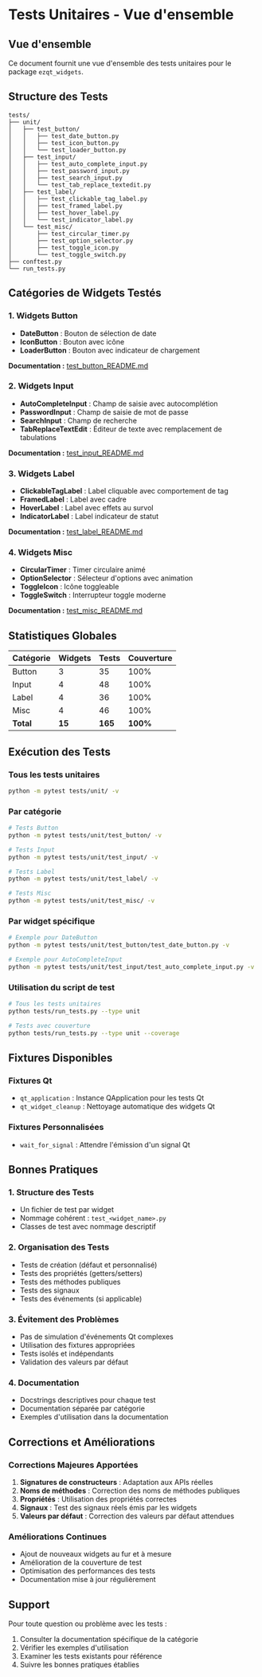 # Tests Unitaires - Vue d'ensemble

## Vue d'ensemble

Ce document fournit une vue d'ensemble des tests unitaires pour le package `ezqt_widgets`.

## Structure des Tests

```
tests/
├── unit/
│   ├── test_button/
│   │   ├── test_date_button.py
│   │   ├── test_icon_button.py
│   │   └── test_loader_button.py
│   ├── test_input/
│   │   ├── test_auto_complete_input.py
│   │   ├── test_password_input.py
│   │   ├── test_search_input.py
│   │   └── test_tab_replace_textedit.py
│   ├── test_label/
│   │   ├── test_clickable_tag_label.py
│   │   ├── test_framed_label.py
│   │   ├── test_hover_label.py
│   │   └── test_indicator_label.py
│   └── test_misc/
│       ├── test_circular_timer.py
│       ├── test_option_selector.py
│       ├── test_toggle_icon.py
│       └── test_toggle_switch.py
├── conftest.py
└── run_tests.py
```

## Catégories de Widgets Testés

### 1. Widgets Button
- **DateButton** : Bouton de sélection de date
- **IconButton** : Bouton avec icône
- **LoaderButton** : Bouton avec indicateur de chargement

**Documentation :** [test_button_README.md](test_button_README.md)

### 2. Widgets Input
- **AutoCompleteInput** : Champ de saisie avec autocomplétion
- **PasswordInput** : Champ de saisie de mot de passe
- **SearchInput** : Champ de recherche
- **TabReplaceTextEdit** : Éditeur de texte avec remplacement de tabulations

**Documentation :** [test_input_README.md](test_input_README.md)

### 3. Widgets Label
- **ClickableTagLabel** : Label cliquable avec comportement de tag
- **FramedLabel** : Label avec cadre
- **HoverLabel** : Label avec effets au survol
- **IndicatorLabel** : Label indicateur de statut

**Documentation :** [test_label_README.md](test_label_README.md)

### 4. Widgets Misc
- **CircularTimer** : Timer circulaire animé
- **OptionSelector** : Sélecteur d'options avec animation
- **ToggleIcon** : Icône toggleable
- **ToggleSwitch** : Interrupteur toggle moderne

**Documentation :** [test_misc_README.md](test_misc_README.md)

## Statistiques Globales

| Catégorie | Widgets | Tests | Couverture |
|-----------|---------|-------|------------|
| Button | 3 | 35 | 100% |
| Input | 4 | 48 | 100% |
| Label | 4 | 36 | 100% |
| Misc | 4 | 46 | 100% |
| **Total** | **15** | **165** | **100%** |

## Exécution des Tests

### Tous les tests unitaires
```bash
python -m pytest tests/unit/ -v
```

### Par catégorie
```bash
# Tests Button
python -m pytest tests/unit/test_button/ -v

# Tests Input
python -m pytest tests/unit/test_input/ -v

# Tests Label
python -m pytest tests/unit/test_label/ -v

# Tests Misc
python -m pytest tests/unit/test_misc/ -v
```

### Par widget spécifique
```bash
# Exemple pour DateButton
python -m pytest tests/unit/test_button/test_date_button.py -v

# Exemple pour AutoCompleteInput
python -m pytest tests/unit/test_input/test_auto_complete_input.py -v
```

### Utilisation du script de test
```bash
# Tous les tests unitaires
python tests/run_tests.py --type unit

# Tests avec couverture
python tests/run_tests.py --type unit --coverage
```

## Fixtures Disponibles

### Fixtures Qt
- `qt_application` : Instance QApplication pour les tests Qt
- `qt_widget_cleanup` : Nettoyage automatique des widgets Qt

### Fixtures Personnalisées
- `wait_for_signal` : Attendre l'émission d'un signal Qt

## Bonnes Pratiques

### 1. Structure des Tests
- Un fichier de test par widget
- Nommage cohérent : `test_<widget_name>.py`
- Classes de test avec nommage descriptif

### 2. Organisation des Tests
- Tests de création (défaut et personnalisé)
- Tests des propriétés (getters/setters)
- Tests des méthodes publiques
- Tests des signaux
- Tests des événements (si applicable)

### 3. Évitement des Problèmes
- Pas de simulation d'événements Qt complexes
- Utilisation des fixtures appropriées
- Tests isolés et indépendants
- Validation des valeurs par défaut

### 4. Documentation
- Docstrings descriptives pour chaque test
- Documentation séparée par catégorie
- Exemples d'utilisation dans la documentation

## Corrections et Améliorations

### Corrections Majeures Apportées
1. **Signatures de constructeurs** : Adaptation aux APIs réelles
2. **Noms de méthodes** : Correction des noms de méthodes publiques
3. **Propriétés** : Utilisation des propriétés correctes
4. **Signaux** : Test des signaux réels émis par les widgets
5. **Valeurs par défaut** : Correction des valeurs par défaut attendues

### Améliorations Continues
- Ajout de nouveaux widgets au fur et à mesure
- Amélioration de la couverture de test
- Optimisation des performances des tests
- Documentation mise à jour régulièrement

## Support

Pour toute question ou problème avec les tests :
1. Consulter la documentation spécifique de la catégorie
2. Vérifier les exemples d'utilisation
3. Examiner les tests existants pour référence
4. Suivre les bonnes pratiques établies 